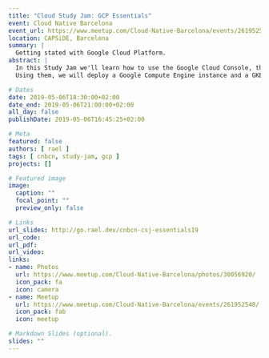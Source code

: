 ```yaml
---
title: "Cloud Study Jam: GCP Essentials"
event: Cloud Native Barcelona
event_url: https://www.meetup.com/Cloud-Native-Barcelona/events/261952548/
location: CAPSiDE, Barcelona
summary: |
  Getting stated with Google Cloud Platform.
abstract: |
  In this Study Jam we'll learn how to use the Google Cloud Console, the Cloud Shell and the gcloud cli.
  Using them, we will deploy a Google Compute Engine instance and a GKE Cluster.

# Dates
date: 2019-05-06T18:30:00+02:00
date_end: 2019-05-06T21:00:00+02:00
all_day: false
publishDate: 2019-05-06T16:45:25+02:00

# Meta
featured: false
authors: [ rael ]
tags: [ cnbcn, study-jam, gcp ]
projects: []

# Featured image
image:
  caption: ""
  focal_point: ""
  preview_only: false

# Links
url_slides: http://go.rael.dev/cnbcn-csj-essentials19
url_code:
url_pdf:
url_video:
links:
- name: Photos
  url: https://www.meetup.com/Cloud-Native-Barcelona/photos/30056920/
  icon_pack: fa
  icon: camera
- name: Meetup
  url: https://www.meetup.com/Cloud-Native-Barcelona/events/261952548/
  icon_pack: fab
  icon: meetup

# Markdown Slides (optional).
slides: ""
---
```

